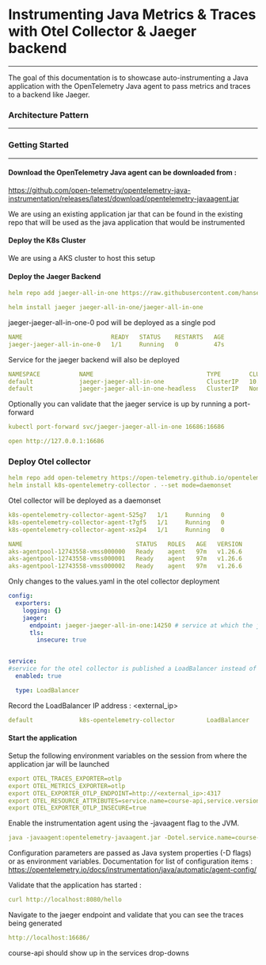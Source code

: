 # Instrumenting Java Metrics & Traces with Otel Collector & Jaeger backend 
---
The goal of this documentation is to showcase auto-instrumenting a Java application with the OpenTelemetry Java agent to pass metrics and traces to a backend like Jaeger. 

### Architecture Pattern
---
### Getting Started
---
#### Download the OpenTelemetry Java agent can be downloaded from : 

https://github.com/open-telemetry/opentelemetry-java-instrumentation/releases/latest/download/opentelemetry-javaagent.jar

We are using an existing application jar that can be found in the existing repo that will be used as the java application that would be instrumented

#### Deploy the K8s Cluster

We are using a AKS cluster to host this setup

#### Deploy the Jaeger Backend 

```yaml
helm repo add jaeger-all-in-one https://raw.githubusercontent.com/hansehe/jaeger-all-in-one/master/helm/charts
```

```yaml
helm install jaeger jaeger-all-in-one/jaeger-all-in-one
```

jaeger-jaeger-all-in-one-0 pod will be deployed as a single pod
```yaml
NAME                         READY   STATUS    RESTARTS   AGE
jaeger-jaeger-all-in-one-0   1/1     Running   0          47s
```

Service for the jaeger backend will also be deployed 
```yml
NAMESPACE           NAME                                TYPE        CLUSTER-IP     EXTERNAL-IP   PORT(S)                                                                       AGE
default             jaeger-jaeger-all-in-one            ClusterIP   10.0.148.119   <none>        6831/UDP,6832/UDP,5775/UDP,5778/TCP,16686/TCP,14250/TCP,14268/TCP,14269/TCP   3m52s
default             jaeger-jaeger-all-in-one-headless   ClusterIP   None           <none>        6831/UDP,6832/UDP,5775/UDP,5778/TCP,16686/TCP,14250/TCP,14268/TCP,14269/TCP   3m52s
```

Optionally you can validate that the jaeger service is up by running a port-forward
```yml
kubectl port-forward svc/jaeger-jaeger-all-in-one 16686:16686    
```
```yml
open http://127.0.0.1:16686
```

### Deploy Otel collector

```yml
helm repo add open-telemetry https://open-telemetry.github.io/opentelemetry-helm-charts
helm install k8s-opentelemetry-collector . --set mode=daemonset
```

Otel collector will be deployed as a daemonset

```yml
k8s-opentelemetry-collector-agent-525g7   1/1     Running   0          25m
k8s-opentelemetry-collector-agent-t7gf5   1/1     Running   0          25m
k8s-opentelemetry-collector-agent-xs2p4   1/1     Running   0          25m

NAME                                STATUS   ROLES   AGE   VERSION
aks-agentpool-12743558-vmss000000   Ready    agent   97m   v1.26.6
aks-agentpool-12743558-vmss000001   Ready    agent   97m   v1.26.6
aks-agentpool-12743558-vmss000002   Ready    agent   97m   v1.26.6
```

Only changes to the values.yaml in the otel collector deployment 

```yaml
config:
  exporters:
    logging: {}
    jaeger:
      endpoint: jaeger-jaeger-all-in-one:14250 # service at which the jaeger service is running
      tls:
        insecure: true


service:
#service for the otel collector is published a LoadBalancer instead of ClusterIP
  enabled: true

  type: LoadBalancer
```

Record the LoadBalancer IP address : \<external_ip\>

```yml
default             k8s-opentelemetry-collector         LoadBalancer   10.0.171.231   <external_ip>   6831:31844/UDP,14250:30039/TCP,14268:32484/TCP,4317:32495/TCP,4318:32059/TCP,9411:30297/TCP   32m
```

#### Start the application

Setup the following environment variables on the session from where the application jar will be launched
```yml
export OTEL_TRACES_EXPORTER=otlp
export OTEL_METRICS_EXPORTER=otlp
export OTEL_EXPORTER_OTLP_ENDPOINT=http://<external_ip>:4317
export OTEL_RESOURCE_ATTRIBUTES=service.name=course-api,service.version=1.0
export OTEL_EXPORTER_OTLP_INSECURE=true
```

Enable the instrumentation agent using the -javaagent flag to the JVM.

```yaml
java -javaagent:opentelemetry-javaagent.jar -Dotel.service.name=course-api -jar course-api-0.0.1.jar
```

Configuration parameters are passed as Java system properties (-D flags) or as environment variables.
Documentation for list of configuration items : https://opentelemetry.io/docs/instrumentation/java/automatic/agent-config/

Validate that the application has started :
```yml
curl http://localhost:8080/hello   
```

Navigate to the jaeger endpoint and validate that you can see the traces being generated
```yml
http://localhost:16686/
```

course-api should show up in the services drop-downs

